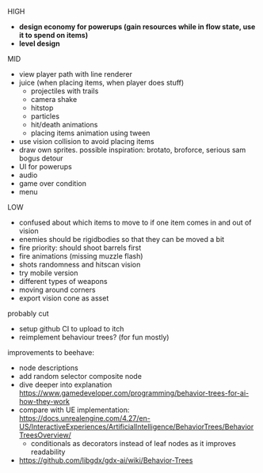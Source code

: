 HIGH
- **design economy for powerups (gain resources while in flow state, use it to spend on items)**
- **level design**

MID
- view player path with line renderer
- juice (when placing items, when player does stuff)
  - projectiles with trails
  - camera shake
  - hitstop
  - particles
  - hit/death animations
  - placing items animation using tween
- use vision collision to avoid placing items
- draw own sprites. possible inspiration: brotato, broforce, serious sam bogus detour
- UI for powerups
- audio
- game over condition
- menu

LOW
- confused about which items to move to if one item comes in and out of vision
- enemies should be rigidbodies so that they can be moved a bit
- fire priority: should shoot barrels first
- fire animations (missing muzzle flash)
- shots randomness and hitscan vision
- try mobile version
- different types of weapons
- moving around corners
- export vision cone as asset

probably cut
- setup github CI to upload to itch
- reimplement behaviour trees? (for fun mostly)

improvements to beehave:
- node descriptions
- add random selector composite node 
- dive deeper into explanation https://www.gamedeveloper.com/programming/behavior-trees-for-ai-how-they-work
- compare with UE implementation: https://docs.unrealengine.com/4.27/en-US/InteractiveExperiences/ArtificialIntelligence/BehaviorTrees/BehaviorTreesOverview/
  - conditionals as decorators instead of leaf nodes as it improves readability
- https://github.com/libgdx/gdx-ai/wiki/Behavior-Trees